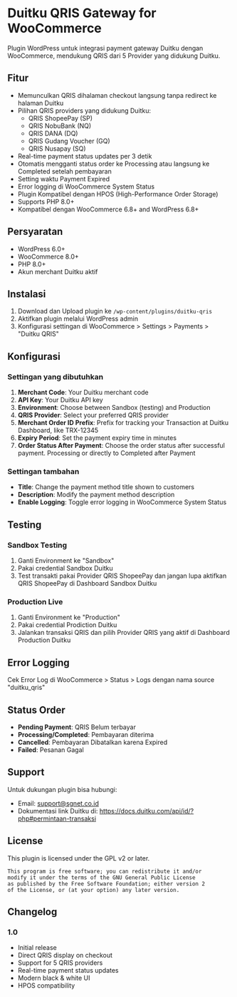 # Duitku QRIS Gateway for WooCommerce

Plugin WordPress untuk integrasi payment gateway Duitku dengan WooCommerce, mendukung QRIS dari 5 Provider yang didukung Duitku.

## Fitur

- Memunculkan QRIS dihalaman checkout langsung tanpa redirect ke halaman Duitku
- Pilihan QRIS providers yang didukung Duitku:
  - QRIS ShopeePay (SP)
  - QRIS NobuBank (NQ)
  - QRIS DANA (DQ)
  - QRIS Gudang Voucher (GQ)
  - QRIS Nusapay (SQ)
- Real-time payment status updates per 3 detik
- Otomatis mengganti status order ke Processing atau langsung ke Completed setelah pembayaran
- Setting waktu Payment Expired
- Error logging di WooCommerce System Status
- Plugin Kompatibel dengan HPOS (High-Performance Order Storage)
- Supports PHP 8.0+
- Kompatibel dengan WooCommerce 6.8+ and WordPress 6.8+

## Persyaratan

- WordPress 6.0+
- WooCommerce 8.0+
- PHP 8.0+
- Akun merchant Duitku aktif

## Instalasi

1. Download dan Upload plugin ke `/wp-content/plugins/duitku-qris`
2. Aktifkan plugin melalui WordPress admin
3. Konfigurasi settingan di WooCommerce > Settings > Payments > "Duitku QRIS"

## Konfigurasi

### Settingan yang dibutuhkan

1. **Merchant Code**: Your Duitku merchant code
2. **API Key**: Your Duitku API key
3. **Environment**: Choose between Sandbox (testing) and Production
4. **QRIS Provider**: Select your preferred QRIS provider
5. **Merchant Order ID Prefix**: Prefix for tracking your Transaction at Duitku Dashboard, like TRX-12345
6. **Expiry Period**: Set the payment expiry time in minutes
7. **Order Status After Payment**: Choose the order status after successful payment. Processing or directly to Completed after Payment

### Settingan tambahan

- **Title**: Change the payment method title shown to customers
- **Description**: Modify the payment method description
- **Enable Logging**: Toggle error logging in WooCommerce System Status

## Testing

### Sandbox Testing
1. Ganti Environment ke "Sandbox"
2. Pakai credential Sandbox Duitku
3. Test transakti pakai Provider QRIS ShopeePay dan jangan lupa aktifkan QRIS ShopeePay di Dashboard Sandbox Duitku

### Production Live
1. Ganti Environment ke "Production"
2. Pakai credential Prodiction Duitku
3. Jalankan transaksi QRIS dan pilih Provider QRIS yang aktif di Dashboard Production Duitku

## Error Logging

Cek Error Log di WooCommerce > Status > Logs dengan nama source "duitku_qris"

## Status Order

- **Pending Payment**: QRIS Belum terbayar
- **Processing/Completed**: Pembayaran diterima
- **Cancelled**: Pembayaran Dibatalkan karena Expired
- **Failed**: Pesanan Gagal

## Support

Untuk dukungan plugin bisa hubungi:
- Email: support@sgnet.co.id
- Dokumentasi link Duitku di: https://docs.duitku.com/api/id/?php#permintaan-transaksi

## License

This plugin is licensed under the GPL v2 or later.

```
This program is free software; you can redistribute it and/or
modify it under the terms of the GNU General Public License
as published by the Free Software Foundation; either version 2
of the License, or (at your option) any later version.
```

## Changelog

### 1.0
- Initial release
- Direct QRIS display on checkout
- Support for 5 QRIS providers
- Real-time payment status updates
- Modern black & white UI
- HPOS compatibility
